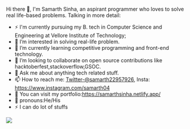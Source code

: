   Hi there 👋, I'm Samarth Sinha, an aspirant programmer who loves to solve real life-based problems.
  Talking in more detail:
- ⚡️ I'm currently pursuing my B. tech in Computer Science and Engineering at Vellore Institute of Technology;
- 👀 I’m interested in solving real-life problem.
- 🌱 I’m currently learning competitive programming and front-end technology. 
- 💞️ I’m looking to collaborate on open source contributions like hacktoberfest,stackoverflow,GSOC.
- 💬 Ask me about anything tech related stuff.
- 📫 How to reach me: [Twitter-@samarth22957926](https://twitter.com/samarth22957926), Insta: https://www.instagram.com/samarth04
- 👀 You can visit my portfolio:https://samarthsinha.netlify.app/
- 💞️ pronouns:He/His
- ⚡️ I can do lot of stuffs

<img src="https://github-readme-stats.vercel.app/api?username=Samarth0409&&show_icons=true&title_color=ffffff&icon_color=bb2acf&text_color=daf7dc&bg_color=191919">

